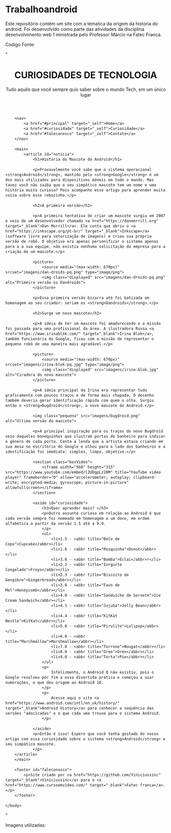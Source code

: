 # Trabalhoandroid
Este repositório contém um site com a tematica da origem da historia do android. Foi desenvolvido como parte das atividades da disciplina desenvolvimento web 1 ministrada pelo Professor Márcio na Fatec Franca.

Codigo Fonte:

"<!DOCTYPE html>
<html>
	<head>
		<meta charset="utf-8">
 		<meta lang = "pt-br">
		 <meta name="viewport" content="width=device-width, initial-scale=1.0">
		<title>Como surgiu o mascote do Android</title>
		<link href="style/style.css" rel="stylesheet">
		<link rel="shortcut icon" href="imagens/favicon.ico" type="image/x-icon">
 	</head>
	<body>
		<header>	
		   <h1>CURIOSIDADES DE TECNOLOGIA</h1>
		   <p>Tudo aquilo que você sempre quis saber sobre o mundo Tech, em um único lugar</p>
		</header>

		<nav>
			<a href="#principal" target="_self">Home</a>
			<a href="#curiosidade" target="_self">Curiosidade</a>
			<a href="#faleconosco" target="_self">Contato</a>
		</nav>

		<main>
			<article id="noticia">
				<h1>História do Mascote do Android</h1>
				
				<p>Provavelmente você sabe que o sistema operacional <strong>Android</strong>, mantido pelo <strong>Google</strong> é um dos mais utilizados para dispositivos móveis em todo o mundo. Mas tavez você não saiba que o seu simpático mascote tem um nome e uma história muito curiosa? Pois acompanhe esse artigo para aprender muita coisa sobre esse robozinho.</p>

				<h2>A primeira versão</h2>
				
				<p>A primeira tentativa de criar um mascote surgiu em 2007 e veio de um desenvolvedor chamado <a href="https://danmorrill.org" target="_blank">Dan Morrill</a>. Ele conta que abriu o <a href="https://inkscape.org/pt-br/" target="_blank">Inkscape</a> (software livre para vetorização de imagens) e criou sua própria versão de robô. O objetivo era apenas personificar o sistema apenas para a a sua equipe, não existia nenhuma solicitação da empresa para a criação de um mascote.</p>
				
				<picture>
					<source media="(max-width: 670px)" srcset="imagens/dan-droids-pq.png" type="image/png">
					<img class="displayed" src="imagens/dan-droids-pq.png" alt="Primeira versão os Dandroids">
				</picture>
				
				<p>Essa primeira versão bizarra até foi batizada em homenagem ao seu criador: seriam os <strong>Dandroids</strong>.</p>

				<h2>Surge um novo mascote</h2>
				
				<p>A ideia de ter um mascote foi amadurecendo e a missão foi passada para uma profissional da área. A ilustradora Russa <a href="https://www.irinablok.com/" target="_blank">Irina Blok</a>, também funcionária do Google, ficou com a missão de representar o pequeno robô de uma maneira mais agradável.</p>
				
				<picture>
					<source media="(max-width: 670px)" srcset="imagens/irina-blok-pq.jpg" type="image/png">
					<img class="displayed" src="imagens/irina-blok.jpg" alt="Ciradora do novo mascote">
				</picture>
				
				<p>A ideia principal da Irina era representar tudo graficamente com poucos traços e de forma mais chapada. O desenho também deveria gerar identificação rápida com quem o olha. Surgiu então o <strong>Bugdroid</strong>, o novo mascote do Android.</p>
				
				<img class="pequena" src="imagens/bugdroid.png" alt="Ultima versão do mascote">
				
				<p>A principal inspiração para os traços do novo Bugdroid veio daqueles bonequinhos que ilustram portas de banheiro para indicar o gênero de cada porta. Conta a lenda que a artista estava criando em sua mesa no escritório do Google e olhou para o lado dos banheiros e a identificação foi imediata: simples, limpo, objetivo.</p>

				<section class="boxVideo">
					<iframe width="560" height="315" src="https://www.youtube.com/embed/l2UDgpLz20M" title="YouTube video player" frameborder="0" allow="accelerometer; autoplay; clipboard-write; encrypted-media; gyroscope; picture-in-picture" allowfullscreen></iframe>
				</section>

				<aside id="curiosidade">
					<h3>Quer aprender mais? </h3>
					<p>Outro assunto curioso em relação ao Android é que cada versão sempre foi nomeada em homenagem a um doce, em ordem alfabética a partir da versão 1.5 até a 9.0.
					</p>
					<ul>
						<li>1.5 - <abbr title="Bolo de Copo">Cupcake</abbr></li>
						<li>1.6 - <abbr title="Rosquinha">Donut</abbr></li>
						<li>3.0 - <abbr title="Bomba">Eclai</abbr>r</li>
						<li>2.2 - <abbr title="Iorgurte Congelado">Froyo</abbr></li>
						<li>2.3 - <abbr title="Biscoito de Gengibre">Gingerbread</abbr></li>
						<li>3.0 - <abbr title="Favo de Mel">Honeycomb</abbr></li>
						<li>4.0 - <abbr title="Sanduíche de Sorvete">Ice Cream Sandwich</abbr></li>
						<li>4.1 - <abbr title="Jujuba">Jelly Bean</abbr></li>
						<li>4.4 - <abbr title="KitKat Nestle">KitKat</abbr></li>
						<li>5.0 - <abbr title="Pirulito">Lolipop</abbr></li>
						<li>6.0 - <abbr title="Marchmallow">Marshmallow</abbr></li>
						<li>7.0 - <abbr title="Torrone">Nougat</abbr></li>
						<li>8.0 - <abbr title="Oreo">Oreo</abbr></li>
						<li>9.0 - <abbr title="Torta">Pie</abbr></li>
					</ul>		
					<p>
						Infelizmente, o Android Q não existiu, pois o Google resolveu pôr fim a essa divertida prática e começou a usar numerações, o que deu origem ao Android 10.
					</p>
					<p>
						Acesse aqui o site <a href="https://www.android.com/intl/en_uk/history/" target="_blank">Android History</a> para conhecer a sequência das versões "adocicadas" e o que cada uma trouxe para o sistema Android.
					</p>

				</aside>
				<p>Então é isso! Espero que você tenha gostado do nosso artigo com essa curiosidade sobre o sistema <strong>Android</strong> e seu simpático mascote.
				</p>
		</article>
		</main>
		
		<footer id="faleconosco">
			<p>Site criado por <a href="https://github.com/Viniciussinc" target="_blank">Viniciussinc</a> para o <a href="https://www.cursoemvideo.com/" target="_blank">Fatec franca</a>.</p>
		</footer>
		
	</body>
</html>"

Imagens utilizadas:

